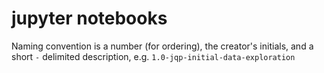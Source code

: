 # jupyter notebooks

Naming convention is a number (for ordering), the creator's initials, and a short `-` delimited description, e.g. `1.0-jqp-initial-data-exploration`
